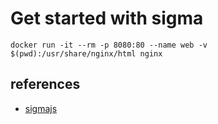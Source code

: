 # Get started with sigma

```shell script
docker run -it --rm -p 8080:80 --name web -v $(pwd):/usr/share/nginx/html nginx
```

## references

- [sigmajs](http://sigmajs.org/)
